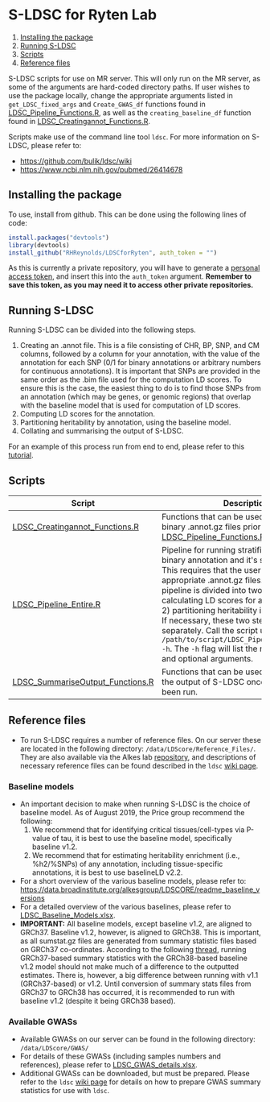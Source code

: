 # S-LDSC for Ryten Lab 
1. [Installing the package](#install)
2. [Running S-LDSC](#running)
3. [Scripts](#scripts)
4. [Reference files](#reference_files)

S-LDSC scripts for use on MR server. This will only run on the MR server, as some of the arguments are hard-coded directory paths. If user wishes to use the package locally, change the appropriate arguments listed in `get_LDSC_fixed_args` and `Create_GWAS_df` functions found in [LDSC_Pipeline_Functions.R](R/LDSC_Pipeline_Functions.R), as well as the `creating_baseline_df` function found in [LDSC_Creatingannot_Functions.R](R/LDSC_Creatingannot_Functions.R).

Scripts make use of the command line tool `ldsc`. For more information on S-LDSC, please refer to: 
- https://github.com/bulik/ldsc/wiki
- https://www.ncbi.nlm.nih.gov/pubmed/26414678

## Installing the package <a name="install"></a>
To use, install from github. This can be done using the following lines of code:

``` r
install.packages("devtools")
library(devtools)
install_github("RHReynolds/LDSCforRyten", auth_token = "")
```

As this is currently a private repository, you will have to generate a [personal access token](https://help.github.com/en/articles/creating-a-personal-access-token-for-the-command-line), and insert this into the ```auth_token``` argument. **Remember to save this token, as you may need it to access other private repositories.**

## Running S-LDSC <a name="running"></a>
Running S-LDSC can be divided into the following steps.
1. Creating an .annot file. This is a file consisting of CHR, BP, SNP, and CM columns, followed by a column for your annotation, with the value of the annotation for each SNP (0/1 for binary annotations or arbitrary numbers for continuous annotations). It is important that SNPs are provided in the same order as the .bim file used for the computation LD scores. To ensure this is the case, the easiest thing to do is to find those SNPs from an annotation (which may be genes, or genomic regions) that overlap with the baseline model that is used for computation of LD scores. 
2. Computing LD scores for the annotation.
3. Partitioning heritability by annotation, using the baseline model.
4. Collating and summarising the output of S-LDSC.

For an example of this process run from end to end, please refer to this [tutorial](pipelines/tutorial.html).

## Scripts <a name="scripts"></a>

Script | Description | Author(s)
------ | ----------- | ---------
[LDSC_Creatingannot_Functions.R](R/LDSC_Creatingannot_Functions.R) | Functions that can be used for creating binary .annot.gz files prior to running [LDSC_Pipeline_Functions.R](R/LDSC_Pipeline_Functions.R). | RHR
[LDSC_Pipeline_Entire.R](pipelines/LDSC_Pipeline_Entire.R) | Pipeline for running stratified LDSC with a binary annotation and it's subcategories. This requires that the user has created the appropriate .annot.gz files. Note that this pipeline is divided into two steps: 1) calculating LD scores for an annotation and 2) partitioning heritability in the annotation. If necessary, these two steps can be run separately. Call the script using: `Rscript /path/to/script/LDSC_Pipeline_Functions.R -h`. The `-h` flag will list the required inputs and optional arguments. | RHR
[LDSC_SummariseOutput_Functions.R](R/LDSC_SummariseOutput_Functions.R) | Functions that can be used to summarise the output of S-LDSC once pipeline has been run. | RHR

## Reference files <a name="reference_files"></a>
- To run S-LDSC requires a number of reference files. On our server these are located in the following directory: `/data/LDScore/Reference_Files/`. They are also available via the Alkes lab [repository](https://data.broadinstitute.org/alkesgroup/LDSCORE/), and descriptions of necessary reference files can be found described in the `ldsc` [wiki page](https://github.com/bulik/ldsc/wiki).

### Baseline models
- An important decision to make when running S-LDSC is the choice of baseline model. As of August 2019, the Price group recommend the following: 
    1. We recommend that for identifying critical tissues/cell-types via P-value of tau, it is best to use the baseline model, specifically baseline v1.2.
    2. We recommend that for estimating heritability enrichment (i.e., %h2/%SNPs) of any annotation, including tissue-specific annotations, it is best to use baselineLD v2.2.
- For a short overview of the various baseline models, please refer to: https://data.broadinstitute.org/alkesgroup/LDSCORE/readme_baseline_versions
- For a detailed overview of the various baselines, please refer to [LDSC_Baseline_Models.xlsx](misc/LDSC_Baseline_Models.xlsx).
- **IMPORTANT:** All baseline models, except baseline v1.2, are aligned to GRCh37. Baseline v1.2, however, is aligned to GRCh38. This is important, as all sumstat.gz files are generated from summary statistic files based on GRCh37 co-ordinates. According to the following [thread](https://groups.google.com/forum/#!topic/ldsc_users/_wIQrqK57Nc), running GRCh37-based summary statistics with the GRCh38-based baseline v1.2 model should not make much of a difference to the outputted estimates. There is, however, a big difference between running with v1.1 (GRCh37-based) or v1.2. Until conversion of summary stats files from GRCh37 to GRCh38 has occurred, it is recommended to run with baseline v1.2 (despite it being GRCh38 based).

### Available GWASs
- Available GWASs on our server can be found in the following directory: `/data/LDScore/GWAS/`
- For details of these GWASs (including samples numbers and references), please refer to [LDSC_GWAS_details.xlsx](misc/LDSC_GWAS_details.xlsx).
- Additional GWASs can be downloaded, but must be prepared. Please refer to the `ldsc` [wiki page](https://github.com/bulik/ldsc/wiki) for details on how to prepare GWAS summary statistics for use with `ldsc`.
  
